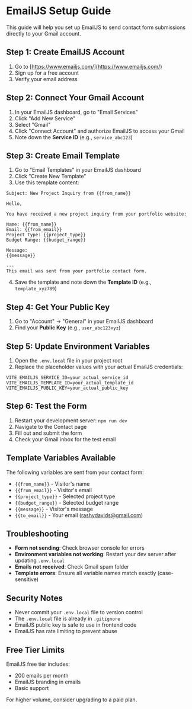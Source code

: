 # EmailJS Setup Guide

This guide will help you set up EmailJS to send contact form submissions directly to your Gmail account.

## Step 1: Create EmailJS Account

1. Go to [https://www.emailjs.com/](https://www.emailjs.com/)
2. Sign up for a free account
3. Verify your email address

## Step 2: Connect Your Gmail Account

1. In your EmailJS dashboard, go to "Email Services"
2. Click "Add New Service"
3. Select "Gmail"
4. Click "Connect Account" and authorize EmailJS to access your Gmail
5. Note down the **Service ID** (e.g., `service_abc123`)

## Step 3: Create Email Template

1. Go to "Email Templates" in your EmailJS dashboard
2. Click "Create New Template"
3. Use this template content:

```
Subject: New Project Inquiry from {{from_name}}

Hello,

You have received a new project inquiry from your portfolio website:

Name: {{from_name}}
Email: {{from_email}}
Project Type: {{project_type}}
Budget Range: {{budget_range}}

Message:
{{message}}

---
This email was sent from your portfolio contact form.
```

4. Save the template and note down the **Template ID** (e.g., `template_xyz789`)

## Step 4: Get Your Public Key

1. Go to "Account" → "General" in your EmailJS dashboard
2. Find your **Public Key** (e.g., `user_abc123xyz`)

## Step 5: Update Environment Variables

1. Open the `.env.local` file in your project root
2. Replace the placeholder values with your actual EmailJS credentials:

```
VITE_EMAILJS_SERVICE_ID=your_actual_service_id
VITE_EMAILJS_TEMPLATE_ID=your_actual_template_id
VITE_EMAILJS_PUBLIC_KEY=your_actual_public_key
```

## Step 6: Test the Form

1. Restart your development server: `npm run dev`
2. Navigate to the Contact page
3. Fill out and submit the form
4. Check your Gmail inbox for the test email

## Template Variables Available

The following variables are sent from your contact form:

- `{{from_name}}` - Visitor's name
- `{{from_email}}` - Visitor's email
- `{{project_type}}` - Selected project type
- `{{budget_range}}` - Selected budget range
- `{{message}}` - Visitor's message
- `{{to_email}}` - Your email (rashydavids@gmail.com)

## Troubleshooting

- **Form not sending**: Check browser console for errors
- **Environment variables not working**: Restart your dev server after updating `.env.local`
- **Emails not received**: Check Gmail spam folder
- **Template errors**: Ensure all variable names match exactly (case-sensitive)

## Security Notes

- Never commit your `.env.local` file to version control
- The `.env.local` file is already in `.gitignore`
- EmailJS public key is safe to use in frontend code
- EmailJS has rate limiting to prevent abuse

## Free Tier Limits

EmailJS free tier includes:
- 200 emails per month
- EmailJS branding in emails
- Basic support

For higher volume, consider upgrading to a paid plan.
